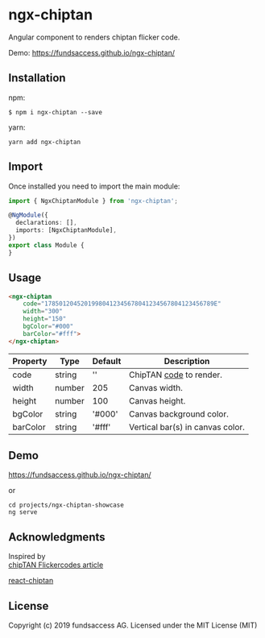 # ngx-chiptan

Angular component to renders chiptan flicker code.

Demo: https://fundsaccess.github.io/ngx-chiptan/ 
## Installation

npm:
```
$ npm i ngx-chiptan --save
```

yarn:
```shell
yarn add ngx-chiptan
```

## Import

Once installed you need to import the main module:
```typescript
import { NgxChiptanModule } from 'ngx-chiptan';

@NgModule({
  declarations: [],
  imports: [NgxChiptanModule], 
})
export class Module {
}
```
## Usage
```html
<ngx-chiptan 
    code="17850120452019980412345678041234567804123456789E"
    width="300" 
    height="150"  
    bgColor="#000" 
    barColor="#fff">
</ngx-chiptan>
```

| Property | Type | Default | Description |
| --- | --- | --- | --- |
| code | string | '' | ChipTAN [code](https://6xq.net/flickercodes/) to render. |
| width | number | 205 | Canvas width. |
| height | number | 100 | Canvas height. |
| bgColor | string | '#000' | Canvas background color. |
| barColor | string | '#fff' | Vertical bar(s) in canvas color. |

## Demo
https://fundsaccess.github.io/ngx-chiptan/ 

or
```
cd projects/ngx-chiptan-showcase 
ng serve
```

## Acknowledgments

Inspired by  
[chipTAN Flickercodes article](https://6xq.net/flickercodes/)

[react-chiptan](https://github.com/basimhennawi/react-chiptan)

## License
Copyright (c) 2019 fundsaccess AG. Licensed under the MIT License (MIT)
